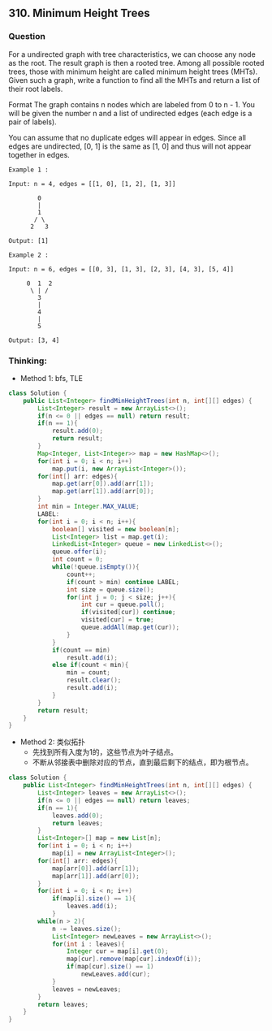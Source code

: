 ## 310. Minimum Height Trees

### Question
For a undirected graph with tree characteristics, we can choose any node as the root. The result graph is then a rooted tree. Among all possible rooted trees, those with minimum height are called minimum height trees (MHTs). Given such a graph, write a function to find all the MHTs and return a list of their root labels.

Format
The graph contains n nodes which are labeled from 0 to n - 1. You will be given the number n and a list of undirected edges (each edge is a pair of labels).

You can assume that no duplicate edges will appear in edges. Since all edges are undirected, [0, 1] is the same as [1, 0] and thus will not appear together in edges.

```
Example 1 :

Input: n = 4, edges = [[1, 0], [1, 2], [1, 3]]

        0
        |
        1
       / \
      2   3

Output: [1]

Example 2 :

Input: n = 6, edges = [[0, 3], [1, 3], [2, 3], [4, 3], [5, 4]]

     0  1  2
      \ | /
        3
        |
        4
        |
        5

Output: [3, 4]
```

### Thinking:
* Method 1: bfs, TLE

```Java
class Solution {
    public List<Integer> findMinHeightTrees(int n, int[][] edges) {
        List<Integer> result = new ArrayList<>();
        if(n <= 0 || edges == null) return result;
        if(n == 1){
            result.add(0);
            return result;
        }
        Map<Integer, List<Integer>> map = new HashMap<>();
        for(int i = 0; i < n; i++)
            map.put(i, new ArrayList<Integer>());
        for(int[] arr: edges){
            map.get(arr[0]).add(arr[1]);
            map.get(arr[1]).add(arr[0]);
        }
        int min = Integer.MAX_VALUE;
        LABEL:
        for(int i = 0; i < n; i++){
            boolean[] visited = new boolean[n];
            List<Integer> list = map.get(i);
            LinkedList<Integer> queue = new LinkedList<>();
            queue.offer(i);
            int count = 0;
            while(!queue.isEmpty()){
                count++;
                if(count > min) continue LABEL;
                int size = queue.size();
                for(int j = 0; j < size; j++){
                    int cur = queue.poll();
                    if(visited[cur]) continue;
                    visited[cur] = true;
                    queue.addAll(map.get(cur));
                }
            }
            if(count == min)
                result.add(i);
            else if(count < min){
                min = count;
                result.clear();
                result.add(i);
            }
        }
        return result;
    }
}
```

* Method 2: 类似拓扑
	* 先找到所有入度为1的，这些节点为叶子结点。
	* 不断从邻接表中删除对应的节点，直到最后剩下的结点，即为根节点。

```Java
class Solution {
    public List<Integer> findMinHeightTrees(int n, int[][] edges) {
        List<Integer> leaves = new ArrayList<>();
        if(n <= 0 || edges == null) return leaves;
        if(n == 1){
            leaves.add(0);
            return leaves;
        }
        List<Integer>[] map = new List[n];
        for(int i = 0; i < n; i++)
            map[i] = new ArrayList<Integer>();
        for(int[] arr: edges){
            map[arr[0]].add(arr[1]);
            map[arr[1]].add(arr[0]);
        }
        for(int i = 0; i < n; i++)
            if(map[i].size() == 1){
                leaves.add(i);
            }
        while(n > 2){
            n -= leaves.size();
            List<Integer> newLeaves = new ArrayList<>();
            for(int i : leaves){
                Integer cur = map[i].get(0);
                map[cur].remove(map[cur].indexOf(i));
                if(map[cur].size() == 1)
                    newLeaves.add(cur);
            }
            leaves = newLeaves;
        }
        return leaves;
    }
}
```